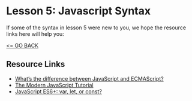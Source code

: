 # Lesson 5: Javascript Syntax

If some of the syntax in lesson 5 were new to you, we hope the resource links here will help you:

[<= GO BACK ](../README.md)

## Resource Links
* [What’s the difference between JavaScript and ECMAScript?](https://medium.freecodecamp.org/whats-the-difference-between-javascript-and-ecmascript-cba48c73a2b5)
* [The Modern JavaScript Tutorial](https://javascript.info/)
* [JavaScript ES6+: var, let, or const?
](https://medium.com/javascript-scene/javascript-es6-var-let-or-const-ba58b8dcde75)
